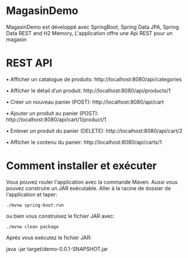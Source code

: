 # MagasinDemo
MagasinDemo est développé avec SpringBoot, Spring Data JPA, Spring Data REST and H2 Memory,
L'application offre une Api REST pour un magasin

# REST API
• Afficher un catalogue de produits: http://localhost:8080/api/categories

• Afficher le détail d’un produit: http://localhost:8080/api/products/1

• Créer un nouveau panier (POST): http://localhost:8080/api/cart

• Ajouter un produit au panier (POST): http://localhost:8080/api/cart/1/product/1

• Enlever un produit du panier (DELETE): http://localhost:8080/api/cart/2

• Afficher le contenu du panier: http://localhost:8080/api/carts/1

# Comment installer et exécuter
Vous pouvez rouler l'application avec la commande Maven. Aussi vous pouvez construire un JAR exécutable.
Aller à la racine de dossier de l'application et taper:

`./mvnw spring-boot:run`

ou bien vous construisez le fichier JAR avec:

`./mvnw clean package`

Aprés vous exécutez le fichier JAR:

java -jar target/demo-0.0.1-SNAPSHOT.jar
